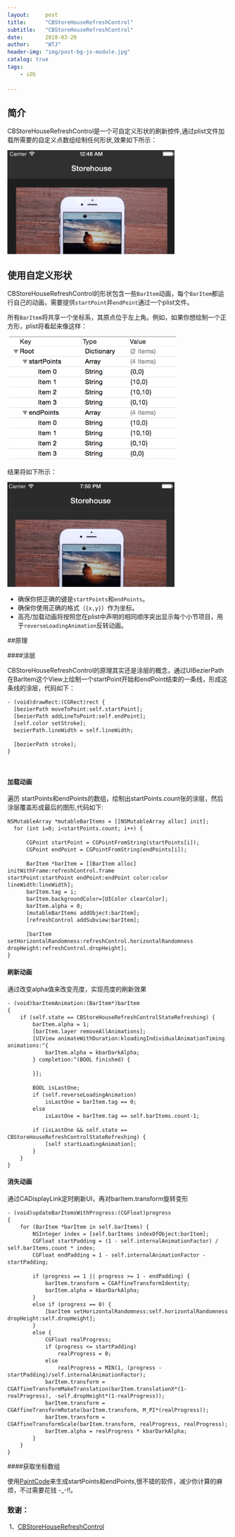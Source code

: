 ```yaml
---
layout:     post
title:      "CBStoreHouseRefreshControl"
subtitle:   "CBStoreHouseRefreshControl"
date:       2018-03-20
author:     "WTJ"
header-img: "img/post-bg-js-module.jpg"
catalog: true
tags:
    - iOS

---
```


## 简介

​	CBStoreHouseRefreshControl是一个可自定义形状的刷新控件,通过plist文件加载所需要的自定义点数组绘制任何形状,效果如下所示：

<div>
    <img class="shadow" src="/img/in-post/CBStoreHouseRefreshControl1.gif" width="380">
</div>

## 使用自定义形状

​	CBStoreHouseRefreshControl的形状包含一些`BarItem`动画，每个`BarItem`都运行自己的动画，需要提供`startPoint`并`endPoint`通过一个plist文件。

所有`BarItem`将共享一个坐标系，其原点位于左上角。例如，如果你想绘制一个正方形，plist将看起来像这样：

<div>

​   <img class="shadow" src="/img/in-post/square.png" width="380">

</div>


结果将如下所示：

<div>
    <img class="shadow" src="/img/in-post/square.gif" width="380">
​</div>

- 确保你把正确的键是`startPoints`和`endPoints`。
- 确保你使用正确的格式（`{x,y}`）作为坐标。
- 高亮/加载动画将按照您在plist中声明的相同顺序突出显示每个小节项目，用于`reverseLoadingAnimation`反转动画。



##原理



####涂层

CBStoreHouseRefreshControl的原理其实还是涂层的概念，通过UIBezierPath在BarItem这个View上绘制一个startPoint开始和endPoint结束的一条线，形成这条线的涂层，代码如下：

  ```
- (void)drawRect:(CGRect)rect {
	[bezierPath moveToPoint:self.startPoint];
    [bezierPath addLineToPoint:self.endPoint];
    [self.color setStroke];
    bezierPath.lineWidth = self.lineWidth;
    
    [bezierPath stroke];
}

  ```

​    

#### 加载动画

遍历 startPoints和endPoints的数组，绘制出startPoints.count张的涂层，然后涂层覆盖形成最后的图形,代码如下:

  ```
 NSMutableArray *mutableBarItems = [[NSMutableArray alloc] init];
    for (int i=0; i<startPoints.count; i++) {
        
        CGPoint startPoint = CGPointFromString(startPoints[i]);
        CGPoint endPoint = CGPointFromString(endPoints[i]);

        BarItem *barItem = [[BarItem alloc] initWithFrame:refreshControl.frame 					startPoint:startPoint endPoint:endPoint color:color lineWidth:lineWidth];
        barItem.tag = i;
        barItem.backgroundColor=[UIColor clearColor];
        barItem.alpha = 0;
        [mutableBarItems addObject:barItem];
        [refreshControl addSubview:barItem];
        
        [barItem setHorizontalRandomness:refreshControl.horizontalRandomness 					dropHeight:refreshControl.dropHeight];
 }
  ```

#### 刷新动画

通过改变alpha值来改变亮度，实现亮度的刷新效果

```
- (void)barItemAnimation:(BarItem*)barItem
{
    if (self.state == CBStoreHouseRefreshControlStateRefreshing) {
        barItem.alpha = 1;
        [barItem.layer removeAllAnimations];
        [UIView animateWithDuration:kloadingIndividualAnimationTiming animations:^{
            barItem.alpha = kbarDarkAlpha;
        } completion:^(BOOL finished) {
            
        }];
        
        BOOL isLastOne;
        if (self.reverseLoadingAnimation)
            isLastOne = barItem.tag == 0;
        else
            isLastOne = barItem.tag == self.barItems.count-1;
            
        if (isLastOne && self.state == CBStoreHouseRefreshControlStateRefreshing) {
            [self startLoadingAnimation];
        }
    }
}
```



#### 消失动画

通过CADisplayLink定时刷新UI，再对barItem.transform旋转变形



```
- (void)updateBarItemsWithProgress:(CGFloat)progress
{
    for (BarItem *barItem in self.barItems) {
        NSInteger index = [self.barItems indexOfObject:barItem];
        CGFloat startPadding = (1 - self.internalAnimationFactor) / self.barItems.count * index;
        CGFloat endPadding = 1 - self.internalAnimationFactor - startPadding;
        
        if (progress == 1 || progress >= 1 - endPadding) {
            barItem.transform = CGAffineTransformIdentity;
            barItem.alpha = kbarDarkAlpha;
        }
        else if (progress == 0) {
            [barItem setHorizontalRandomness:self.horizontalRandomness dropHeight:self.dropHeight];
        }
        else {
            CGFloat realProgress;
            if (progress <= startPadding)
                realProgress = 0;
            else
                realProgress = MIN(1, (progress - startPadding)/self.internalAnimationFactor);
            barItem.transform = CGAffineTransformMakeTranslation(barItem.translationX*(1-realProgress), -self.dropHeight*(1-realProgress));
            barItem.transform = CGAffineTransformRotate(barItem.transform, M_PI*(realProgress));
            barItem.transform = CGAffineTransformScale(barItem.transform, realProgress, realProgress);
            barItem.alpha = realProgress * kbarDarkAlpha;
        }
    }
}
```

  

####获取坐标数组

使用[PaintCode](http://www.paintcodeapp.com/)来生成startPoints和endPoints,很不错的软件，减少你计算的麻烦，不过需要花钱 -_-!!。

### 致谢：

​	1、[CBStoreHouseRefreshControl](https://github.com/coolbeet/CBStoreHouseRefreshControl)


